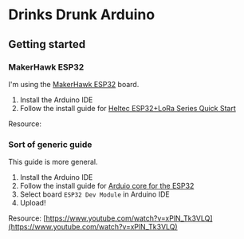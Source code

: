 # Drinks Drunk Arduino

## Getting started

### MakerHawk ESP32

I'm using the [MakerHawk ESP32](https://www.amazon.co.uk/MakerHawk-Development-0-96inch-Display-Compatible/dp/B076P8GRWV) board.

1. Install the Arduino IDE
1. Follow the install guide for [Heltec ESP32+LoRa Series Quick Start](https://heltec-automation-docs.readthedocs.io/en/latest/esp32/quick_start.html)

Resource: 

### Sort of generic guide

This guide is more general.

1. Install the Arduino IDE
1. Follow the install guide for [Arduio core for the ESP32](https://github.com/espressif/arduino-esp32)
1. Select board `ESP32 Dev Module` in Arduino IDE
1. Upload!

Resource: [https://www.youtube.com/watch?v=xPlN_Tk3VLQ](https://www.youtube.com/watch?v=xPlN_Tk3VLQ)
